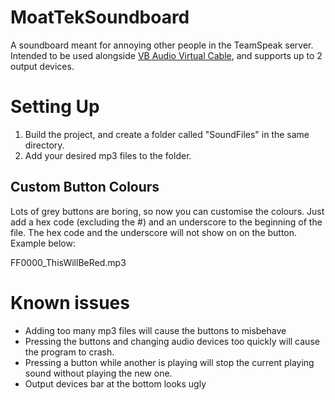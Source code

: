 # MoatTekSoundboard
A soundboard meant for annoying other people in the TeamSpeak server.
Intended to be used alongside [VB Audio Virtual Cable](https://www.vb-audio.com/Cable/), and supports up to 2 output devices.

# Setting Up
1) Build the project, and create a folder called "SoundFiles" in the same directory.
2) Add your desired mp3 files to the folder.

## Custom Button Colours
Lots of grey buttons are boring, so now you can customise the colours. Just add a hex code (excluding the #) and an underscore to the beginning of the file. The hex code and the underscore will not show on on the button. Example below:

FF0000_ThisWillBeRed.mp3

# Known issues
- Adding too many mp3 files will cause the buttons to misbehave
- Pressing the buttons and changing audio devices too quickly will cause the program to crash.
- Pressing a button while another is playing will stop the current playing sound without playing the new one.
- Output devices bar at the bottom looks ugly
